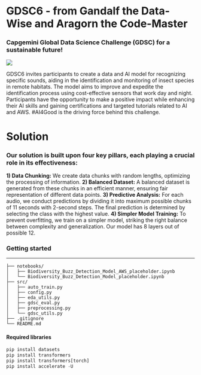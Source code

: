 # GDSC6 - from Gandalf the Data-Wise and Aragorn the Code-Master

### Capgemini Global Data Science Challenge (GDSC) for a sustainable future!

![](https://gdsc.ce.capgemini.com/static/main_banner-13308435f9f145ca94c843a0a8fc4869.png)

GDSC6 invites participants to create a data and AI model for recognizing specific sounds, aiding in the identification and monitoring of insect species in remote habitats. The model aims to improve and expedite the identification process using cost-effective sensors that work day and night. Participants have the opportunity to make a positive impact while enhancing their AI skills and gaining certifications and targeted tutorials related to AI and AWS. #AI4Good is the driving force behind this challenge.


# Solution
### Our solution is built upon four key pillars, each playing a crucial role in its effectiveness:

**1) Data Chunking:** We create data chunks with random lengths, optimizing the processing of information.
**2) Balanced Dataset:** A balanced dataset is generated from these chunks in an efficient manner, ensuring fair representation of different data points.
**3) Predictive Analysis:** For each audio, we conduct predictions by dividing it into maximum possible chunks of 11 seconds with 2-second steps. The final prediction is determined by selecting the class with the highest value.
**4) Simpler Model Training:** To prevent overfitting, we train on a simpler model, striking the right balance between complexity and generalization. Our model has 8 layers out of possible 12.

### Getting started
____________________
```
├── notebooks/
│   ├── Biodiversity_Buzz_Detection_Model_AWS_placeholder.ipynb
│   └── Biodiversity_Buzz_Detection_Model_placeholder.ipynb
├── src/
│   ├── auto_train.py
│   ├── config.py
│   ├── eda_utils.py 
│   ├── gdsc_eval.py
│   ├── preprocessing.py 
│   └── gdsc_utils.py 
├── .gitignore
└── README.md
```
#### Required libraries
```python
pip install datasets
pip install transformers
pip install transformers[torch]
pip install accelerate -U
```
